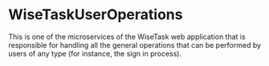 # WiseTaskUserOperations
This is one of the microservices of the WiseTask web application that is responsible for handling all the general operations that can be performed by users of any type (for instance, the sign in process).
